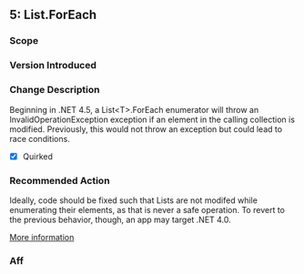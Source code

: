 ## 5: List<T>.ForEach

### Scope
### Version Introduced


### Change Description
Beginning in .NET 4.5, a List&lt;T&gt;.ForEach enumerator will throw an InvalidOperationException exception if an element in the calling collection is modified. Previously, this would not throw an exception but could lead to race conditions.

- [x] Quirked

### Recommended Action
Ideally, code should be fixed such that Lists are not modifed while enumerating their elements, as that is never a safe operation. To revert to the previous behavior, though, an app may target .NET 4.0.


[More information](https://msdn.microsoft.com/en-us/library/hh367887\(v=vs.110\).aspx#core)


### Aff

<!--
    ### Notes
    This introduces an exception, but requires retargeting
    Source analyzer status: Pri 1, source and binary done (MikeRou)


	 - [x] Source analyzer available
